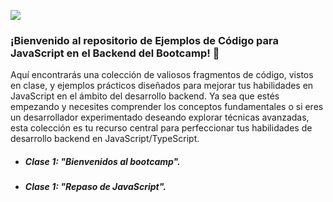 [![](https://i.ibb.co/pxkk9Fk/portada.png)](https://i.ibb.co/pxkk9Fk/portada.png)

### ¡Bienvenido al repositorio de Ejemplos de Código para JavaScript en el Backend del Bootcamp! 🐊

Aquí encontrarás una colección de valiosos fragmentos de código, vistos en clase, y ejemplos prácticos diseñados para mejorar tus habilidades en JavaScript en el ámbito del desarrollo backend. Ya sea que estés empezando y necesites comprender los conceptos fundamentales o si eres un desarrollador experimentado deseando explorar técnicas avanzadas, esta colección es tu recurso central para perfeccionar tus habilidades de desarrollo backend en JavaScript/TypeScript.

- ##### Clase 1: "Bienvenidos al bootcamp".
- ##### Clase 1: "Repaso de JavaScript".
